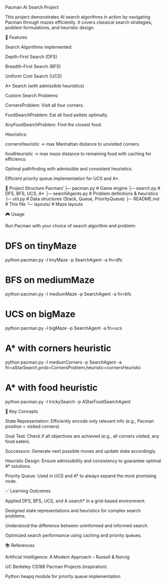 Pacman AI Search Project

This project demonstrates AI search algorithms in action by navigating Pacman through mazes efficiently. It covers classical search strategies, problem formulations, and heuristic design.

🚀 Features

Search Algorithms implemented:

Depth-First Search (DFS)

Breadth-First Search (BFS)

Uniform Cost Search (UCS)

A* Search (with admissible heuristics)

Custom Search Problems:

CornersProblem: Visit all four corners.

FoodSearchProblem: Eat all food pellets optimally.

AnyFoodSearchProblem: Find the closest food.

Heuristics:

cornersHeuristic → max Manhattan distance to unvisited corners.

foodHeuristic → max maze distance to remaining food with caching for efficiency.

Optimal pathfinding with admissible and consistent heuristics.

Efficient priority queue implementation for UCS and A*.

📂 Project Structure
Pacman/
├─ pacman.py                  # Game engine
├─ search.py                  # DFS, BFS, UCS, A*
├─ searchAgents.py            # Problem definitions & heuristics
├─ util.py                    # Data structures (Stack, Queue, PriorityQueue)
├─ README.md                  # This file
└─ layouts/                   # Maze layouts

🎮 Usage

Run Pacman with your choice of search algorithm and problem:

# DFS on tinyMaze
python pacman.py -l tinyMaze -p SearchAgent -a fn=dfs

# BFS on mediumMaze
python pacman.py -l mediumMaze -p SearchAgent -a fn=bfs

# UCS on bigMaze
python pacman.py -l bigMaze -p SearchAgent -a fn=ucs

# A* with corners heuristic
python pacman.py -l mediumCorners -p SearchAgent -a fn=aStarSearch,prob=CornersProblem,heuristic=cornersHeuristic

# A* with food heuristic
python pacman.py -l trickySearch -p AStarFoodSearchAgent

📌 Key Concepts

State Representation: Efficiently encode only relevant info (e.g., Pacman position + visited corners).

Goal Test: Check if all objectives are achieved (e.g., all corners visited, any food eaten).

Successors: Generate next possible moves and update state accordingly.

Heuristic Design: Ensure admissibility and consistency to guarantee optimal A* solutions.

Priority Queue: Used in UCS and A* to always expand the most promising node.

✅ Learning Outcomes

Applied DFS, BFS, UCS, and A search* in a grid-based environment.

Designed state representations and heuristics for complex search problems.

Understood the difference between uninformed and informed search.

Optimized search performance using caching and priority queues.

📚 References

Artificial Intelligence: A Modern Approach – Russell & Norvig

UC Berkeley CS188 Pacman Projects (inspiration)

Python heapq module for priority queue implementation
